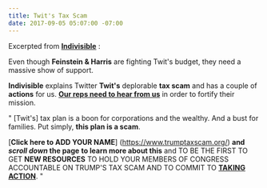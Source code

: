```yaml
---
title: Twit's Tax Scam
date: 2017-09-05 05:07:00 -07:00
---
```


Excerpted from [**Indivisible**](http://indivisible.org/) :

Even though **Feinstein & Harris** are fighting Twit's budget, they need a massive show of support.  

**Indivisible** explains Twitter **Twit's** deplorable **tax scam** and has a couple of **actions** for us.  [**Our reps need to hear from us**](https://www.trumptaxscam.org/) in order to fortify their mission.  

"  [Twit's] tax plan is a boon for corporations and the wealthy.  And a bust for families. Put simply, **this plan is a scam**.

[**Click here to ADD YOUR NAME**] (https://www.trumptaxscam.org/) **and *scroll down* the page** **to learn more about this** and TO BE THE FIRST TO GET **NEW RESOURCES** TO HOLD YOUR MEMBERS OF CONGRESS ACCOUNTABLE ON TRUMP'S TAX SCAM AND TO COMMIT TO **[TAKING ACTION](https://www.trumptaxscam.org/)**.  "

